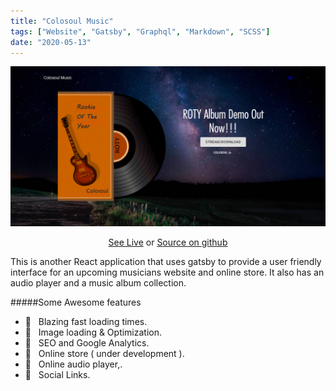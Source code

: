```yaml
---
title: "Colosoul Music"
tags: ["Website", "Gatsby", "Graphql", "Markdown", "SCSS"]
date: "2020-05-13"
---
```


![colosoul](./colosoul.PNG)

<div align="center">
    <a alt="Live" href="https://colosoul-music.netlify.app/">See Live</a> or
    <a alt="Live" href="https://github.com/mkimbo/colosoul-music-client">Source on github</a>
</div>

This is another React application that uses gatsby to provide a user friendly interface for an upcoming musicians website and online store. It also has an audio player and a music album collection.

#####Some Awesome features

- 🚀 &nbsp; Blazing fast loading times.
- 🚀 &nbsp; Image loading & Optimization.
- 🚀 &nbsp; SEO and Google Analytics.
- 🚀 &nbsp; Online store ( under development ).
- 🚀 &nbsp; Online audio player,.
- 🚀 &nbsp; Social Links.
